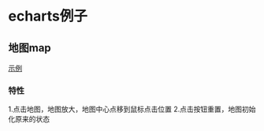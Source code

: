 # echarts例子
## 地图map
[示例](https://spring011.github.io/echarts-project/dist/production/index.html)

### 特性
1.点击地图，地图放大，地图中心点移到鼠标点击位置
2.点击按钮重置，地图初始化原来的状态
